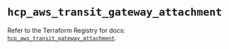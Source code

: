 # `hcp_aws_transit_gateway_attachment`

Refer to the Terraform Registry for docs: [`hcp_aws_transit_gateway_attachment`](https://registry.terraform.io/providers/hashicorp/hcp/0.105.0/docs/resources/aws_transit_gateway_attachment).
